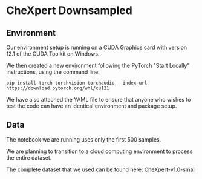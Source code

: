 # CheXpert Downsampled

## Environment
Our environment setup is running on a CUDA Graphics card with version 12.1 of the CUDA Toolkit on Windows.

We then created a new environment following the PyTorch "Start Locally" instructions, using the command line: 

`pip install torch torchvision torchaudio --index-url https://download.pytorch.org/whl/cu121`

We have also attached the YAML file to ensure that anyone who wishes to test the code can have an identical environment and package setup.

## Data
The notebook we are running uses only the first 500 samples.

We are planning to transition to a cloud computing environment to process the entire dataset.

The complete dataset that we used can be found here:
[CheXpert-v1.0-small](https://www.kaggle.com/datasets/willarevalo/chexpert-v10-small)


